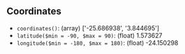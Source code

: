 ## Coordinates

- `coordinates()`: (array) ['-25.686938', '3.844695']
- `latitude($min = -90, $max = 90)`: (float) 1.573627
- `longitude($min = -180, $max = 180)`: (float) -24.150298
